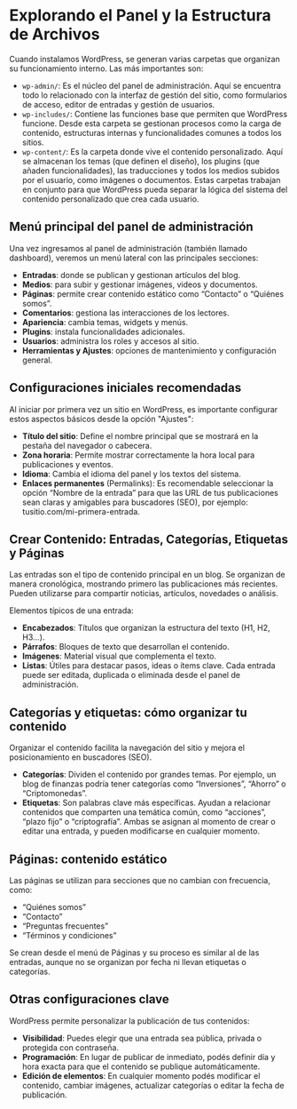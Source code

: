 # Explorando el Panel y la Estructura de Archivos
Cuando instalamos WordPress, se generan varias carpetas que organizan su funcionamiento interno. Las más importantes son:
- `wp-admin/`: Es el núcleo del panel de administración. Aquí se encuentra todo lo relacionado con la interfaz de gestión del sitio, como formularios de acceso, editor de entradas y gestión de usuarios.
- `wp-includes/`: Contiene las funciones base que permiten que WordPress funcione. Desde esta carpeta se gestionan procesos como la carga de contenido, estructuras internas y funcionalidades comunes a todos los sitios.
- `wp-content/`: Es la carpeta donde vive el contenido personalizado. Aquí se almacenan los temas (que definen el diseño), los plugins (que añaden funcionalidades), las traducciones y todos los medios subidos por el usuario, como imágenes o documentos.
Estas carpetas trabajan en conjunto para que WordPress pueda separar la lógica del sistema del contenido personalizado que crea cada usuario.

## Menú principal del panel de administración
Una vez ingresamos al panel de administración (también llamado dashboard), veremos un menú lateral con las principales secciones:
- **Entradas**: donde se publican y gestionan artículos del blog.
- **Medios**: para subir y gestionar imágenes, videos y documentos.
- **Páginas**: permite crear contenido estático como “Contacto” o “Quiénes somos”.
- **Comentarios**: gestiona las interacciones de los lectores.
- **Apariencia**: cambia temas, widgets y menús.
- **Plugins**: instala funcionalidades adicionales.
- **Usuarios**: administra los roles y accesos al sitio.
- **Herramientas y Ajustes**: opciones de mantenimiento y configuración general.

## Configuraciones iniciales recomendadas
Al iniciar por primera vez un sitio en WordPress, es importante configurar estos aspectos básicos desde la opción "Ajustes":
- **Título del sitio**: Define el nombre principal que se mostrará en la pestaña del navegador o cabecera.
- **Zona horaria**: Permite mostrar correctamente la hora local para publicaciones y eventos.
- **Idioma**: Cambia el idioma del panel y los textos del sistema.
- **Enlaces permanentes** (Permalinks): Es recomendable seleccionar la opción “Nombre de la entrada” para que las URL de tus publicaciones sean claras y amigables para buscadores (SEO), por ejemplo: tusitio.com/mi-primera-entrada.

## Crear Contenido: Entradas, Categorías, Etiquetas y Páginas
Las entradas son el tipo de contenido principal en un blog. Se organizan de manera cronológica, mostrando primero las publicaciones más recientes. Pueden utilizarse para compartir noticias, artículos, novedades o análisis.

Elementos típicos de una entrada:
- **Encabezados**: Títulos que organizan la estructura del texto (H1, H2, H3…).
- **Párrafos**: Bloques de texto que desarrollan el contenido.
- **Imágenes**: Material visual que complementa el texto.
- **Listas**: Útiles para destacar pasos, ideas o ítems clave.
Cada entrada puede ser editada, duplicada o eliminada desde el panel de administración.

## Categorías y etiquetas: cómo organizar tu contenido
Organizar el contenido facilita la navegación del sitio y mejora el posicionamiento en buscadores (SEO).
- **Categorías**: Dividen el contenido por grandes temas. Por ejemplo, un blog de finanzas podría tener categorías como “Inversiones”, “Ahorro” o “Criptomonedas”.
- **Etiquetas**: Son palabras clave más específicas. Ayudan a relacionar contenidos que comparten una temática común, como “acciones”, “plazo fijo” o “criptografía”.
Ambas se asignan al momento de crear o editar una entrada, y pueden modificarse en cualquier momento.

## Páginas: contenido estático
Las páginas se utilizan para secciones que no cambian con frecuencia, como:
- “Quiénes somos”
- “Contacto”
- “Preguntas frecuentes”
- “Términos y condiciones”

Se crean desde el menú de Páginas y su proceso es similar al de las entradas, aunque no se organizan por fecha ni llevan etiquetas o categorías.

## Otras configuraciones clave
WordPress permite personalizar la publicación de tus contenidos:
- **Visibilidad**: Puedes elegir que una entrada sea pública, privada o protegida con contraseña.
- **Programación**: En lugar de publicar de inmediato, podés definir día y hora exacta para que el contenido se publique automáticamente.
- **Edición de elementos**: En cualquier momento podés modificar el contenido, cambiar imágenes, actualizar categorías o editar la fecha de publicación.